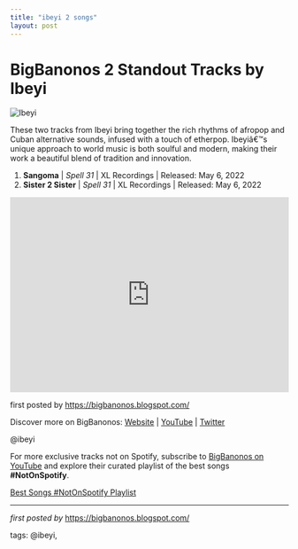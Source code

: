 ```yaml
---
title: "ibeyi 2 songs"
layout: post
---
```

<h1>BigBanonos 2 Standout Tracks by Ibeyi</h1>
<img alt="Ibeyi" src="https://tomtommag.com/wp-content/uploads/2018/09/TomTom-Magazine-Female-Drummers-Ibeyi-Photo-by-David-Barron-01-682x1024-e1537896027328-4.jpg" /> <p>These two tracks from Ibeyi bring together the rich rhythms of afropop and Cuban alternative sounds, infused with a touch of etherpop. Ibeyiâ€™s unique approach to world music is both soulful and modern, making their work a beautiful blend of tradition and innovation.</p> <ol> <li><strong>Sangoma</strong> | <em>Spell 31</em> | XL Recordings | Released: May 6, 2022</li> <li><strong>Sister 2 Sister</strong> | <em>Spell 31</em> | XL Recordings | Released: May 6, 2022</li>
</ol> <div> <iframe allow="autoplay; clipboard-write; encrypted-media; fullscreen; picture-in-picture" allowfullscreen="" frameborder="0" height="352" loading="lazy" src="https://open.spotify.com/embed/playlist/5WCt43OOzk6AGD1senrC0p?utm_source=generator" width="100%"></iframe>
</div> <p>first posted by <a href="https://bigbanonos.blogspot.com/">https://bigbanonos.blogspot.com/</a></p> <div> <p>Discover more on BigBanonos: <a href="https://bigbanonos.blogspot.com/">Website</a> | <a href="https://www.youtube.com/@BigBanonos">YouTube</a> | <a href="https://x.com/bigbanonos">Twitter</a></p>
</div> <!--Tags-->
<p>@ibeyi</p>


<!--Subscribe and Playlist Links-->
<div>
    <p>For more exclusive tracks not on Spotify, subscribe to <a href="https://www.youtube.com/@BigBanonos" target="_blank">BigBanonos on YouTube</a> and explore their curated playlist of the best songs <strong>#NotOnSpotify</strong>.</p>
    <p><a href="https://www.youtube.com/playlist?list=PLtuNtuTatqI0kFahUCbtbfenC_ET5O_tr" target="_blank">Best Songs #NotOnSpotify Playlist<br /></a></p></div>

<hr />

<p><em>first posted by</em> <a href="https://bigbanonos.blogspot.com/" rel="noopener" target="_new">https://bigbanonos.blogspot.com/</a></p>

<p>tags: @ibeyi,</p>
